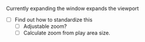 Currently expanding the window expands the viewport
- [ ] Find out how to standardize this
	- [ ] Adjustable zoom?
	- [ ] Calculate zoom from play area size.
